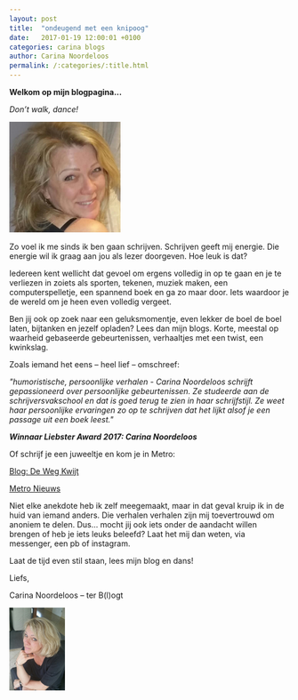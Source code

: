 ```yaml
---
layout: post
title:  "ondeugend met een knipoog"
date:   2017-01-19 12:00:01 +0100
categories: carina blogs 
author: Carina Noordeloos
permalink: /:categories/:title.html
---
```

**Welkom op mijn blogpagina...**

*Don’t walk, dance!*

<img src="/assets/Carina - profiel 2018.jpg" alt="ondeugend met een knipoog" width="200"/>

Zo voel ik me sinds ik ben gaan schrijven. Schrijven geeft mij energie. Die energie wil ik graag aan jou als lezer doorgeven. Hoe leuk is dat?

Iedereen kent wellicht dat gevoel om ergens volledig in op te gaan en je te verliezen in zoiets als sporten, tekenen, muziek maken, een computerspelletje, een spannend boek en ga zo maar door. Iets waardoor je de wereld om je heen even volledig vergeet.

Ben jij ook op zoek naar een geluksmomentje, even lekker de boel de boel laten, bijtanken en jezelf opladen? Lees dan mijn blogs. Korte, meestal op waarheid gebaseerde gebeurtenissen, verhaaltjes met een twist, een kwinkslag.

Zoals iemand het eens – heel lief – omschreef:

*"humoristische, persoonlijke verhalen - Carina Noordeloos schrijft gepassioneerd over persoonlijke gebeurtenissen. Ze studeerde aan de schrijversvakschool en dat is goed terug te zien in haar schrijfstijl. Ze weet haar persoonlijke ervaringen zo op te schrijven dat het lijkt alsof je een passage uit een boek leest."*

__*Winnaar Liebster Award 2017: Carina Noordeloos*__

Of schrijf je een juweeltje en kom je in Metro:

[Blog: De Weg Kwijt][carina-blog-de-weg-kwijt]

[Metro Nieuws][website-metro-de-weg-kwijt]

Niet elke anekdote heb ik zelf meegemaakt, maar in dat geval kruip ik in de huid van iemand anders. Die verhalen verhalen zijn mij toevertrouwd om anoniem te delen. Dus… mocht jij ook iets onder de aandacht willen brengen of heb je iets leuks beleefd? Laat het mij dan weten, via messenger, een pb of instagram.

Laat de tijd even stil staan, lees mijn blog en dans!

Liefs,

Carina Noordeloos – ter B(l)ogt

<img src="/assets/Carina - profiel 2019.jpg" alt="Carina Noordeloos" width="100"/>

[carina-blog-de-weg-kwijt]: https://carina.noordeloos.org/de-weg-kwijt/
[website-metro-de-weg-kwijt]: https://www.metronieuws.nl/lezerscolumn/2018/10/de-weg-kwijt
